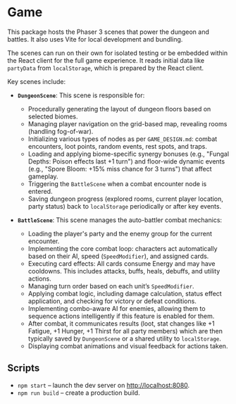 # Game

This package hosts the Phaser 3 scenes that power the dungeon and battles. It
also uses Vite for local development and bundling.

The scenes can run on their own for isolated testing or be embedded within the React client for the full game experience. It reads initial data like `partyData` from `localStorage`, which is prepared by the React client.

Key scenes include:

-   **`DungeonScene`**: This scene is responsible for:
    *   Procedurally generating the layout of dungeon floors based on selected biomes.
    *   Managing player navigation on the grid-based map, revealing rooms (handling fog-of-war).
    *   Initializing various types of nodes as per `GAME_DESIGN.md`: combat encounters, loot points, random events, rest spots, and traps.
    *   Loading and applying biome-specific synergy bonuses (e.g., "Fungal Depths: Poison effects last +1 turn") and floor-wide dynamic events (e.g., "Spore Bloom: +15% miss chance for 3 turns") that affect gameplay.
    *   Triggering the `BattleScene` when a combat encounter node is entered.
    *   Saving dungeon progress (explored rooms, current player location, party status) back to `localStorage` periodically or after key events.

-   **`BattleScene`**: This scene manages the auto-battler combat mechanics:
    *   Loading the player's party and the enemy group for the current encounter.
    *   Implementing the core combat loop: characters act automatically based on their AI, speed (`SpeedModifier`), and assigned cards.
    *   Executing card effects: All cards consume Energy and may have cooldowns. This includes attacks, buffs, heals, debuffs, and utility actions.
    *   Managing turn order based on each unit’s `SpeedModifier`.
    *   Applying combat logic, including damage calculation, status effect application, and checking for victory or defeat conditions.
    *   Implementing combo-aware AI for enemies, allowing them to sequence actions intelligently if this feature is enabled for them.
    *   After combat, it communicates results (loot, stat changes like +1 Fatigue, +1 Hunger, +1 Thirst for all party members) which are then typically saved by `DungeonScene` or a shared utility to `localStorage`.
    *   Displaying combat animations and visual feedback for actions taken.

## Scripts

- `npm start` – launch the dev server on <http://localhost:8080>.
- `npm run build` – create a production build.

